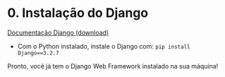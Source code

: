 # 0. Instalação do Django
[Documentação Django (download)](https://www.djangoproject.com/download/)

- Com o Python instalado, instale o Django com:
``` pip install Django==3.2.7 ```

Pronto, você já tem o Django Web Framework instalado na sua máquina!